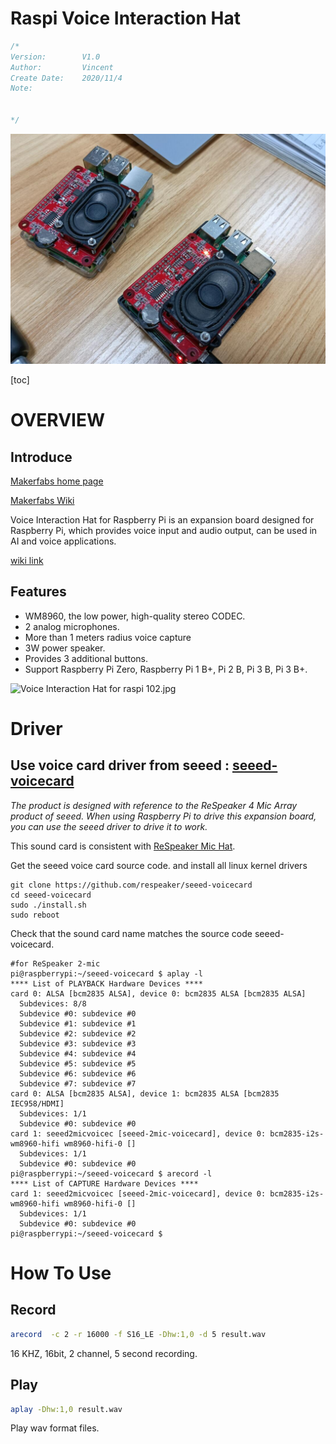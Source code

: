 # Raspi Voice Interaction Hat

```c++
/*
Version:		V1.0
Author:			Vincent
Create Date:	2020/11/4
Note:
	
	
*/
```

![main](./md_pic/main.jpg)

[toc]

# OVERVIEW

## Introduce

[Makerfabs home page](https://www.makerfabs.com/)

[Makerfabs Wiki](https://makerfabs.com/wiki/index.php?title=Main_Page)

Voice Interaction Hat for Raspberry Pi is an expansion board designed for Raspberry Pi, which provides voice input and audio output, can be used in AI and voice applications.

[wiki link](https://www.makerfabs.com/wiki/index.php?title=Voice_Interaction_Hat)

## Features

- WM8960, the low power, high-quality stereo CODEC.
- 2 analog microphones.
- More than 1 meters radius voice capture
- 3W power speaker.
- Provides 3 additional buttons.
- Support Raspberry Pi Zero, Raspberry Pi 1 B+, Pi 2 B, Pi 3 B, Pi 3 B+.

![Voice Interaction Hat for raspi 102.jpg](https://www.makerfabs.com/wiki/images/thumb/d/d4/Voice_Interaction_Hat_for_raspi_102.jpg/500px-Voice_Interaction_Hat_for_raspi_102.jpg)

# Driver

## Use voice card driver from seeed : [seeed-voicecard](https://github.com/respeaker/seeed-voicecard)

*The product is designed with reference to the ReSpeaker 4 Mic Array product of seeed. When using Raspberry Pi to drive this expansion board, you can use the seeed driver to drive it to work.*

This sound card is consistent with [ReSpeaker Mic Hat](https://github.com/respeaker/seeed-voicecard#respeaker-mic-hat).

Get the seeed voice card source code. and install all linux kernel drivers

```
git clone https://github.com/respeaker/seeed-voicecard
cd seeed-voicecard
sudo ./install.sh
sudo reboot
```

Check that the sound card name matches the source code seeed-voicecard.

```
#for ReSpeaker 2-mic
pi@raspberrypi:~/seeed-voicecard $ aplay -l
**** List of PLAYBACK Hardware Devices ****
card 0: ALSA [bcm2835 ALSA], device 0: bcm2835 ALSA [bcm2835 ALSA]
  Subdevices: 8/8
  Subdevice #0: subdevice #0
  Subdevice #1: subdevice #1
  Subdevice #2: subdevice #2
  Subdevice #3: subdevice #3
  Subdevice #4: subdevice #4
  Subdevice #5: subdevice #5
  Subdevice #6: subdevice #6
  Subdevice #7: subdevice #7
card 0: ALSA [bcm2835 ALSA], device 1: bcm2835 ALSA [bcm2835 IEC958/HDMI]
  Subdevices: 1/1
  Subdevice #0: subdevice #0
card 1: seeed2micvoicec [seeed-2mic-voicecard], device 0: bcm2835-i2s-wm8960-hifi wm8960-hifi-0 []
  Subdevices: 1/1
  Subdevice #0: subdevice #0
pi@raspberrypi:~/seeed-voicecard $ arecord -l
**** List of CAPTURE Hardware Devices ****
card 1: seeed2micvoicec [seeed-2mic-voicecard], device 0: bcm2835-i2s-wm8960-hifi wm8960-hifi-0 []
  Subdevices: 1/1
  Subdevice #0: subdevice #0
pi@raspberrypi:~/seeed-voicecard $ 
```



# How To Use

## Record

```bash
arecord  -c 2 -r 16000 -f S16_LE -Dhw:1,0 -d 5 result.wav
```

16 KHZ, 16bit, 2 channel, 5 second recording.

## Play

```bash
aplay -Dhw:1,0 result.wav
```

Play wav format files.

